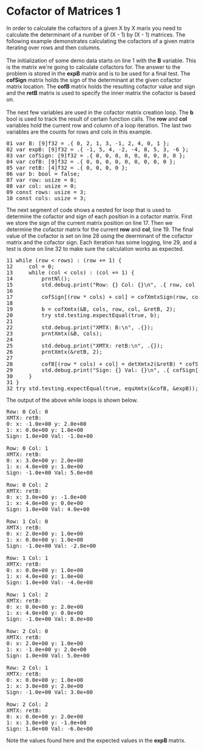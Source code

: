 # Cofactor of Matrices 1

In order to calculate the cofactors of a given X by X marix you need to calculate the determinant of a number of (X - 1) by (X - 1) matrices. The following example demonstrates calculating the cofactors of a given matrix iterating over rows and then columns.
<br>
<br>
The initialization of some demo data starts on line 1 with the <b>B</b> variable. This is the matrix we're going to calculate cofactors for. The answer to the problem is stored in the <b>expB</b> matrix and is to be used for a final test. The <b>cofSign</b> matrix holds the sign of the determinant at the given cofactor matrix location. The <b>cofB</b> matrix holds the resulting cofactor value and sign and the <b>retB</b> matrix is used to specify the inner matrix the cofactor is based on.
<br>
<br> 
The next few variables are used in the cofactor matrix creation loop. The <b>b</b> bool is used to track the result of certain function calls. The <b>row</b> and <b>col</b> variables hold the current row and column of a loop iteration. The last two variables are the counts for rows and cols in this example.

<!-- "XMTX: ELA - Larson, Edwards: 3.1 Example 1, 2, 3, 4, 5 test" -->
<pre>
01 var B: [9]f32 = .{ 0, 2, 1, 3, -1, 2, 4, 0, 1 };
02 var expB: [9]f32 = .{ -1, 5, 4, -2, -4, 8, 5, 3, -6 };
03 var cofSign: [9]f32 = .{ 0, 0, 0, 0, 0, 0, 0, 0, 0 };
04 var cofB: [9]f32 = .{ 0, 0, 0, 0, 0, 0, 0, 0, 0 };
05 var retB: [4]f32 = .{ 0, 0, 0, 0 };
06 var b: bool = false;
07 var row: usize = 0;
08 var col: usize = 0;
09 const rows: usize = 3;
10 const cols: usize = 3;
</pre>

The next segment of code shows a nested for loop that is used to determine the cofactor and sign of each position in a cofactor matrix. First we store the sign of the current matrix position on line 17. Then we determine the cofactor matrix for the current <b>row</b> and <b>col</b>, line 19. The final value of the cofactor is set on line 28 using the deerminant of the cofactor matrix and the cofactor sign. Each iteration has some logging, line 29, and a test is done on line 32 to make sure the calculation works as expected.

<pre>
11 while (row < rows) : (row += 1) {
12     col = 0;
13     while (col < cols) : (col += 1) {
14         prntNl();
15         std.debug.print("Row: {} Col: {}\n", .{ row, col });
16 
17         cofSign[(row * cols) + col] = cofXmtxSign(row, col, true);
18 
19         b = cofXmtx(&B, cols, row, col, &retB, 2);
20         try std.testing.expectEqual(true, b);
21 
22         std.debug.print("XMTX: B:\n", .{});
23         prntXmtx(&B, cols);
24 
25         std.debug.print("XMTX: retB:\n", .{});
26         prntXmtx(&retB, 2);
27 
28         cofB[(row * cols) + col] = detXmtx2(&retB) * cofSign[(row * cols) + col];
29         std.debug.print("Sign: {} Val: {}\n", .{ cofSign[(row * cols) + col], cofB[(row * cols) + col] });
30     }
31 }
32 try std.testing.expectEqual(true, equXmtx(&cofB, &expB));
</pre>

The output of the above while loops is shown below.

<pre>
Row: 0 Col: 0
XMTX: retB:
0: x: -1.0e+00 y: 2.0e+00
1: x: 0.0e+00 y: 1.0e+00
Sign: 1.0e+00 Val: -1.0e+00

Row: 0 Col: 1
XMTX: retB:
0: x: 3.0e+00 y: 2.0e+00
1: x: 4.0e+00 y: 1.0e+00
Sign: -1.0e+00 Val: 5.0e+00

Row: 0 Col: 2
XMTX: retB:
0: x: 3.0e+00 y: -1.0e+00
1: x: 4.0e+00 y: 0.0e+00 
Sign: 1.0e+00 Val: 4.0e+00

Row: 1 Col: 0
XMTX: retB:
0: x: 2.0e+00 y: 1.0e+00
1: x: 0.0e+00 y: 1.0e+00 
Sign: -1.0e+00 Val: -2.0e+00

Row: 1 Col: 1
XMTX: retB:
0: x: 0.0e+00 y: 1.0e+00
1: x: 4.0e+00 y: 1.0e+00
Sign: 1.0e+00 Val: -4.0e+00

Row: 1 Col: 2
XMTX: retB:
0: x: 0.0e+00 y: 2.0e+00
1: x: 4.0e+00 y: 0.0e+00
Sign: -1.0e+00 Val: 8.0e+00

Row: 2 Col: 0
XMTX: retB:
0: x: 2.0e+00 y: 1.0e+00
1: x: -1.0e+00 y: 2.0e+00
Sign: 1.0e+00 Val: 5.0e+00

Row: 2 Col: 1
XMTX: retB:
0: x: 0.0e+00 y: 1.0e+00 
1: x: 3.0e+00 y: 2.0e+00
Sign: -1.0e+00 Val: 3.0e+00

Row: 2 Col: 2
XMTX: retB:
0: x: 0.0e+00 y: 2.0e+00
1: x: 3.0e+00 y: -1.0e+00
Sign: 1.0e+00 Val: -6.0e+00
</pre>

Note the values found here and the expected values in the <b>expB</b> matrix.